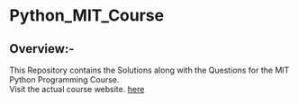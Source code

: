 # Python_MIT_Course

## Overview:-

This Repository contains the Solutions along with the Questions for the MIT Python Programming Course.  
Visit the actual course website.
[here](https://ocw.mit.edu/courses/electrical-engineering-and-computer-science/6-0001-introduction-to-computer-science-and-programming-in-python-fall-2016/)
